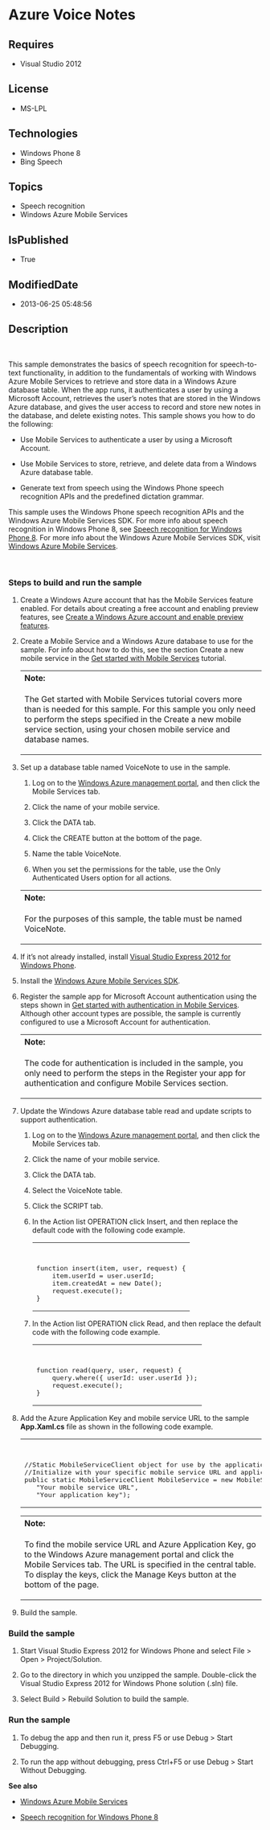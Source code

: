 # Azure Voice Notes
## Requires
* Visual Studio 2012
## License
* MS-LPL
## Technologies
* Windows Phone 8
* Bing Speech
## Topics
* Speech recognition
* Windows Azure Mobile Services
## IsPublished
* True
## ModifiedDate
* 2013-06-25 05:48:56
## Description

<div id="mainBody">
<p>&nbsp;</p>
<div class="introduction">
<p>This sample demonstrates the basics of speech recognition for speech-to-text functionality, in addition to the fundamentals of working with Windows Azure Mobile Services to retrieve and store data in a Windows Azure database table. When the app runs, it
 authenticates a user by using a Microsoft Account, retrieves the user&rsquo;s notes that are stored in the Windows Azure database, and gives the user access to record and store new notes in the database, and delete existing notes. This sample shows you how
 to do the following:</p>
<ul>
<li>
<p>Use Mobile Services to authenticate a user by using a Microsoft Account.</p>
</li><li>
<p>Use Mobile Services to store, retrieve, and delete data from a Windows Azure database table.</p>
</li><li>
<p>Generate text from speech using the Windows Phone speech recognition APIs and the predefined dictation grammar.</p>
</li></ul>
<p>This sample uses the Windows Phone speech recognition APIs and the Windows Azure Mobile Services SDK. For more info about speech recognition in Windows&nbsp;Phone&nbsp;8, see
<a href="http://msdn.microsoft.com/en-us/library/windowsphone/develop/jj207021(v=vs.105).aspx">
Speech recognition for Windows Phone 8</a>. For more info about the Windows Azure Mobile Services SDK, visit
<a href="http://www.windowsazure.com/en-us/develop/mobile/">Windows Azure Mobile Services</a>.</p>
<p>&nbsp;</p>
<h3 class="procedureSubHeading">Steps to build and run the sample</h3>
<div class="subSection">
<ol>
<li>
<p>Create a Windows Azure account that has the Mobile Services feature enabled. For details about creating a free account and enabling preview features, see
<a href="http://www.windowsazure.com/en-us/develop/mobile/tutorials/create-a-windows-azure-account">
Create a Windows Azure account and enable preview features</a>.</p>
</li><li>
<p>Create a Mobile Service and a Windows Azure database to use for the sample. For info about how to do this, see the section
<span class="ui">Create a new mobile service</span> in the <a href="http://www.windowsazure.com/en-us/develop/mobile/tutorials/get-started-wp8/">
Get started with Mobile Services</a> tutorial.</p>
<div class="alert">
<table cellspacing="0" cellpadding="0" width="100%">
<tbody>
<tr>
<th align="left"><strong>Note:</strong> </th>
</tr>
<tr>
<td>
<p>The <span class="label">Get started with Mobile Services</span> tutorial covers more than is needed for this sample. For this sample you only need to perform the steps specified in the
<span class="label">Create a new mobile service</span> section, using your chosen mobile service and database names.</p>
</td>
</tr>
</tbody>
</table>
</div>
</li><li>
<p>Set up a database table named <span class="ui">VoiceNote</span> to use in the sample.</p>
<ol>
<li>
<p>Log on to the <a href="http://manage.windowsazure.com">Windows Azure management portal</a>, and then click the
<span class="ui">Mobile Services</span> tab.</p>
</li><li>
<p>Click the name of your mobile service.</p>
</li><li>
<p>Click the <span class="ui">DATA</span> tab.</p>
</li><li>
<p>Click the <span class="ui">CREATE</span> button at the bottom of the page.</p>
</li><li>
<p>Name the table <span class="ui">VoiceNote</span>.</p>
</li><li>
<p>When you set the permissions for the table, use the <span class="ui">Only Authenticated Users</span> option for all actions.</p>
</li></ol>
<div class="alert">
<table cellspacing="0" cellpadding="0" width="100%">
<tbody>
<tr>
<th align="left"><strong>Note:</strong> </th>
</tr>
<tr>
<td>
<p>For the purposes of this sample, the table must be named <span class="label">
VoiceNote</span>.</p>
</td>
</tr>
</tbody>
</table>
</div>
</li><li>
<p>If it&rsquo;s not already installed, install <a href="http://www.microsoft.com/visualstudio/eng/downloads">
Visual Studio Express 2012 for Windows Phone</a>.</p>
</li><li>
<p>Install the <a href="https://go.microsoft.com/fwLink/p/?LinkID=268375">Windows Azure Mobile Services SDK</a>.</p>
</li><li>
<p>Register the sample app for Microsoft Account authentication using the steps shown in
<a href="http://www.windowsazure.com/en-us/develop/mobile/tutorials/get-started-with-users-wp8/">
Get started with authentication in Mobile Services</a>. Although other account types are possible, the sample is currently configured to use a Microsoft Account for authentication.</p>
<div class="alert">
<table cellspacing="0" cellpadding="0" width="100%">
<tbody>
<tr>
<th align="left"><strong>Note:</strong> </th>
</tr>
<tr>
<td>
<p>The code for authentication is included in the sample, you only need to perform the steps in the
<span class="ui">Register your app for authentication and configure Mobile Services</span> section.</p>
</td>
</tr>
</tbody>
</table>
</div>
</li><li>
<p>Update the Windows Azure database table read and update scripts to support authentication.</p>
<ol>
<li>
<p>Log on to the <a href="http://manage.windowsazure.com">Windows Azure management portal</a>, and then click the
<span class="ui">Mobile Services</span> tab.</p>
</li><li>
<p>Click the name of your mobile service.</p>
</li><li>
<p>Click the <span class="ui">DATA</span> tab.</p>
</li><li>
<p>Select the <span class="ui">VoiceNote</span> table.</p>
</li><li>
<p>Click the <span class="ui">SCRIPT</span> tab.</p>
</li><li>
<p>In the Action list <span class="ui">OPERATION</span> click <span class="ui">
Insert</span>, and then replace the default code with the following code example.</p>
<div class="code"><span>
<table cellspacing="0" cellpadding="0" width="100%">
<tbody>
<tr>
<th>&nbsp;</th>
<th>&nbsp;</th>
</tr>
<tr>
<td colspan="2">
<pre>function insert(item, user, request) {
    item.userId = user.userId; 
    item.createdAt = new Date();
    request.execute();
}</pre>
</td>
</tr>
</tbody>
</table>
</span></div>
</li><li>
<p>In the Action list <span class="ui">OPERATION</span> click <span class="ui">
Read</span>, and then replace the default code with the following code example.</p>
<div class="code"><span>
<table cellspacing="0" cellpadding="0" width="100%">
<tbody>
<tr>
<th>&nbsp;</th>
<th>&nbsp;</th>
</tr>
<tr>
<td colspan="2">
<pre>function read(query, user, request) {
    query.where({ userId: user.userId });
    request.execute();
}</pre>
</td>
</tr>
</tbody>
</table>
</span></div>
</li></ol>
</li><li>
<p>Add the Azure Application Key and mobile service URL to the sample <strong>App.Xaml.cs</strong> file as shown in the following code example.</p>
<div class="code"><span>
<table cellspacing="0" cellpadding="0" width="100%">
<tbody>
<tr>
<th>&nbsp;</th>
<th>&nbsp;</th>
</tr>
<tr>
<td colspan="2">
<pre>//Static MobileServiceClient object for use by the application
//Initialize with your specific mobile service URL and application key
public static MobileServiceClient MobileService = new MobileServiceClient(
   &quot;Your mobile service URL&quot;,
   &quot;Your application key&quot;);</pre>
</td>
</tr>
</tbody>
</table>
</span></div>
<div class="alert">
<table cellspacing="0" cellpadding="0" width="100%">
<tbody>
<tr>
<th align="left"><strong>Note:</strong> </th>
</tr>
<tr>
<td>
<p>To find the mobile service URL and Azure Application Key, go to the Windows Azure management portal and click the
<span class="ui">Mobile Services</span> tab. The URL is specified in the central table. To display the keys, click the
<span class="ui">Manage Keys</span> button at the bottom of the page.</p>
</td>
</tr>
</tbody>
</table>
</div>
</li><li>
<p>Build the sample.</p>
</li></ol>
</div>
<h3 class="procedureSubHeading">Build the sample</h3>
<div class="subSection">
<ol>
<li>
<p>Start Visual Studio Express 2012 for Windows&nbsp;Phone and select <span class="ui">
File</span> &gt; <span class="ui">Open</span> &gt; <span class="ui">Project/Solution</span>.</p>
</li><li>
<p>Go to the directory in which you unzipped the sample. Double-click the Visual Studio Express 2012 for Windows&nbsp;Phone solution (<span class="label">.sln</span>) file.</p>
</li><li>
<p>Select <span class="ui">Build</span> &gt; <span class="ui">Rebuild Solution</span> to build the sample.</p>
</li></ol>
</div>
<h3 class="procedureSubHeading">Run the sample</h3>
<div class="subSection">
<ol>
<li>
<p>To debug the app and then run it, press F5 or use <span class="ui">Debug</span> &gt;
<span class="ui">Start Debugging</span>.</p>
</li><li>
<p>To run the app without debugging, press Ctrl&#43;F5 or use <span class="ui">Debug</span> &gt;
<span class="ui">Start Without Debugging</span>.</p>
</li></ol>
</div>
<p><strong>See also</strong></p>
<ul>
<li>
<p><a href="http://www.windowsazure.com/en-us/develop/mobile/">Windows Azure Mobile Services</a></p>
</li><li>
<p><a href="http://msdn.microsoft.com/en-us/library/windowsphone/develop/jj207021(v=vs.105).aspx">Speech recognition for Windows Phone 8</a></p>
</li></ul>
</div>
</div>
